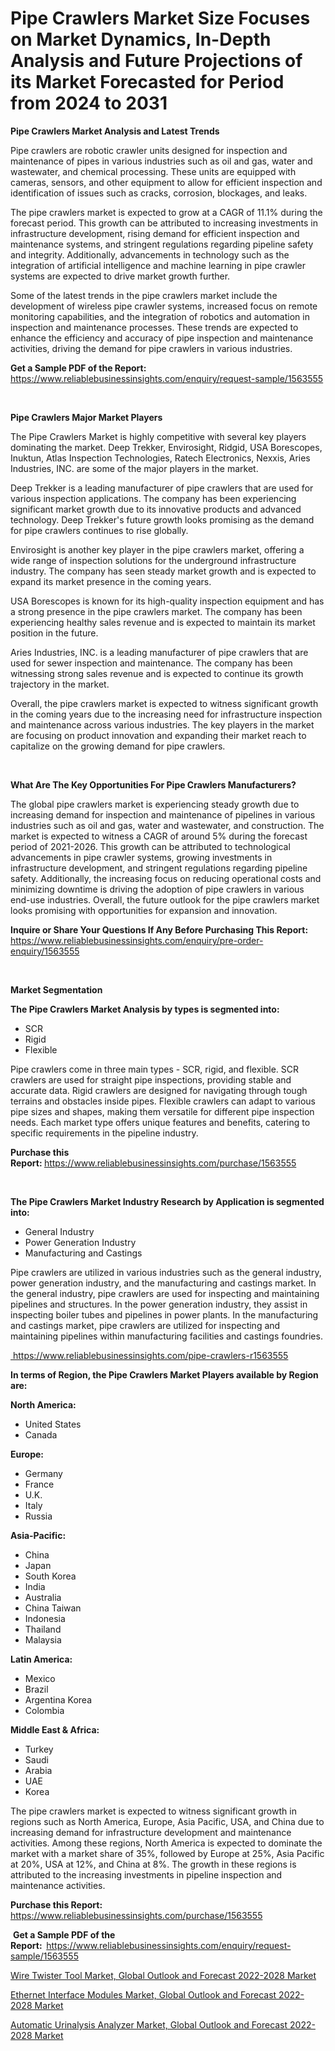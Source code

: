 <p><h1>Pipe Crawlers Market Size Focuses on Market Dynamics, In-Depth Analysis and Future Projections of its Market Forecasted for Period from 2024 to 2031</h1></p><p><strong>Pipe Crawlers Market Analysis and Latest Trends</strong></p>
<p><p>Pipe crawlers are robotic crawler units designed for inspection and maintenance of pipes in various industries such as oil and gas, water and wastewater, and chemical processing. These units are equipped with cameras, sensors, and other equipment to allow for efficient inspection and identification of issues such as cracks, corrosion, blockages, and leaks.</p><p>The pipe crawlers market is expected to grow at a CAGR of 11.1% during the forecast period. This growth can be attributed to increasing investments in infrastructure development, rising demand for efficient inspection and maintenance systems, and stringent regulations regarding pipeline safety and integrity. Additionally, advancements in technology such as the integration of artificial intelligence and machine learning in pipe crawler systems are expected to drive market growth further.</p><p>Some of the latest trends in the pipe crawlers market include the development of wireless pipe crawler systems, increased focus on remote monitoring capabilities, and the integration of robotics and automation in inspection and maintenance processes. These trends are expected to enhance the efficiency and accuracy of pipe inspection and maintenance activities, driving the demand for pipe crawlers in various industries.</p></p>
<p><strong>Get a Sample PDF of the Report:&nbsp;</strong> <a href="https://www.reliablebusinessinsights.com/enquiry/request-sample/1563555">https://www.reliablebusinessinsights.com/enquiry/request-sample/1563555</a></p>
<p>&nbsp;</p>
<p><strong>Pipe Crawlers Major Market Players</strong></p>
<p><p>The Pipe Crawlers Market is highly competitive with several key players dominating the market. Deep Trekker, Envirosight, Ridgid, USA Borescopes, Inuktun, Atlas Inspection Technologies, Ratech Electronics, Nexxis, Aries Industries, INC. are some of the major players in the market.</p><p>Deep Trekker is a leading manufacturer of pipe crawlers that are used for various inspection applications. The company has been experiencing significant market growth due to its innovative products and advanced technology. Deep Trekker's future growth looks promising as the demand for pipe crawlers continues to rise globally.</p><p>Envirosight is another key player in the pipe crawlers market, offering a wide range of inspection solutions for the underground infrastructure industry. The company has seen steady market growth and is expected to expand its market presence in the coming years.</p><p>USA Borescopes is known for its high-quality inspection equipment and has a strong presence in the pipe crawlers market. The company has been experiencing healthy sales revenue and is expected to maintain its market position in the future.</p><p>Aries Industries, INC. is a leading manufacturer of pipe crawlers that are used for sewer inspection and maintenance. The company has been witnessing strong sales revenue and is expected to continue its growth trajectory in the market.</p><p>Overall, the pipe crawlers market is expected to witness significant growth in the coming years due to the increasing need for infrastructure inspection and maintenance across various industries. The key players in the market are focusing on product innovation and expanding their market reach to capitalize on the growing demand for pipe crawlers.</p></p>
<p>&nbsp;</p>
<p><strong>What Are The Key Opportunities For Pipe Crawlers Manufacturers?</strong></p>
<p><p>The global pipe crawlers market is experiencing steady growth due to increasing demand for inspection and maintenance of pipelines in various industries such as oil and gas, water and wastewater, and construction. The market is expected to witness a CAGR of around 5% during the forecast period of 2021-2026. This growth can be attributed to technological advancements in pipe crawler systems, growing investments in infrastructure development, and stringent regulations regarding pipeline safety. Additionally, the increasing focus on reducing operational costs and minimizing downtime is driving the adoption of pipe crawlers in various end-use industries. Overall, the future outlook for the pipe crawlers market looks promising with opportunities for expansion and innovation.</p></p>
<p><strong>Inquire or Share Your Questions If Any Before Purchasing This Report:</strong> <a href="https://www.reliablebusinessinsights.com/enquiry/pre-order-enquiry/1563555">https://www.reliablebusinessinsights.com/enquiry/pre-order-enquiry/1563555</a></p>
<p>&nbsp;</p>
<p><strong>Market Segmentation</strong></p>
<p><strong>The Pipe Crawlers Market Analysis by types is segmented into:</strong></p>
<p><ul><li>SCR</li><li>Rigid</li><li>Flexible</li></ul></p>
<p><p>Pipe crawlers come in three main types - SCR, rigid, and flexible. SCR crawlers are used for straight pipe inspections, providing stable and accurate data. Rigid crawlers are designed for navigating through tough terrains and obstacles inside pipes. Flexible crawlers can adapt to various pipe sizes and shapes, making them versatile for different pipe inspection needs. Each market type offers unique features and benefits, catering to specific requirements in the pipeline industry.</p></p>
<p><strong>Purchase this Report:&nbsp;</strong><a href="https://www.reliablebusinessinsights.com/purchase/1563555">https://www.reliablebusinessinsights.com/purchase/1563555</a></p>
<p>&nbsp;</p>
<p><strong>The Pipe Crawlers Market Industry Research by Application is segmented into:</strong></p>
<p><ul><li>General Industry</li><li>Power Generation Industry</li><li>Manufacturing and Castings</li></ul></p>
<p><p>Pipe crawlers are utilized in various industries such as the general industry, power generation industry, and the manufacturing and castings market. In the general industry, pipe crawlers are used for inspecting and maintaining pipelines and structures. In the power generation industry, they assist in inspecting boiler tubes and pipelines in power plants. In the manufacturing and castings market, pipe crawlers are utilized for inspecting and maintaining pipelines within manufacturing facilities and castings foundries.</p></p>
<p><a href="https://www.reliablebusinessinsights.com/pipe-crawlers-r1563555">&nbsp;https://www.reliablebusinessinsights.com/pipe-crawlers-r1563555</a></p>
<p><strong>In terms of Region, the Pipe Crawlers Market Players available by Region are:</strong></p>
<p>
    <p> <strong> North America: </strong>
        <ul>
            <li>United States</li>
            <li>Canada</li>
        </ul>
        </p> 
    <p> <strong> Europe: </strong>
        <ul>
            <li>Germany</li>
            <li>France</li>
            <li>U.K.</li>
            <li>Italy</li>
            <li>Russia</li>
        </ul>
        </p> 
    <p> <strong> Asia-Pacific: </strong>
        <ul>
            <li>China</li>
            <li>Japan</li>
            <li>South Korea</li>
            <li>India</li>
            <li>Australia</li>
            <li>China Taiwan</li>
            <li>Indonesia</li>
            <li>Thailand</li>
            <li>Malaysia</li>
        </ul>
        </p> 
    <p> <strong> Latin America: </strong>
        <ul>
            <li>Mexico</li>
            <li>Brazil</li>
            <li>Argentina Korea</li>
            <li>Colombia</li>
        </ul>
        </p> 
    <p> <strong> Middle East & Africa: </strong>
        <ul>
            <li>Turkey</li>
            <li>Saudi</li>
            <li>Arabia</li>
            <li>UAE</li>
            <li>Korea</li>
        </ul>
    </p>
    </p>
<p><p>The pipe crawlers market is expected to witness significant growth in regions such as North America, Europe, Asia Pacific, USA, and China due to increasing demand for infrastructure development and maintenance activities. Among these regions, North America is expected to dominate the market with a market share of 35%, followed by Europe at 25%, Asia Pacific at 20%, USA at 12%, and China at 8%. The growth in these regions is attributed to the increasing investments in pipeline inspection and maintenance activities.</p></p>
<p><strong>Purchase this Report: </strong><a href="https://www.reliablebusinessinsights.com/purchase/1563555">https://www.reliablebusinessinsights.com/purchase/1563555</a></p>
<p>&nbsp;<strong>Get a Sample PDF of the Report:&nbsp;&nbsp;</strong><a href="https://www.reliablebusinessinsights.com/enquiry/request-sample/1563555">https://www.reliablebusinessinsights.com/enquiry/request-sample/1563555</a></p>
<p><strong></strong></p>
<p><p><a href="https://www.linkedin.com/pulse/global-wire-twister-tool-market-outlook-forecast-2022-2028-fmoye?trackingId=kb5iAYyhDyNXYYhJzyL3zA%3D%3D">Wire Twister Tool Market, Global Outlook and Forecast 2022-2028 Market</a></p><p><a href="https://www.linkedin.com/pulse/market-forecast-global-ethernet-interface-modules-outlook-bxhxe?trackingId=4xl%2BZYZdfdcDXl6SPbqbEQ%3D%3D">Ethernet Interface Modules Market, Global Outlook and Forecast 2022-2028 Market</a></p><p><a href="https://www.linkedin.com/pulse/market-forecast-global-automatic-urinalysis-analyzer-outlook-7s4ie?trackingId=CDnWdLulqRShBxgQwqbWcg%3D%3D">Automatic Urinalysis Analyzer Market, Global Outlook and Forecast 2022-2028 Market</a></p></p>